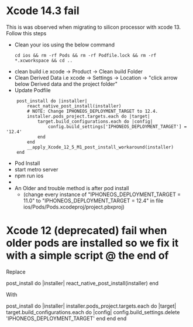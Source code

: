 # Xcode 14.3 fail
This is was observed when migrating to silicon processor with xcode 13. Follow this steps
- Clean your ios using the below command
  ```
  cd ios && rm -rf Pods && rm -rf Podfile.lock && rm -rf *.xcworkspace && cd ..
  ```
- clean build i.e xcode -> Product -> Clean build Folder
- Clean Derived Data i.e xcode -> Settings -> Location -> "click arrow below Derived data and the project folder"
- Update Podfile
```
    post_install do |installer|
        react_native_post_install(installer)
        # NOTE: Change IPHONEOS_DEPLOYMENT_TARGET to 12.4.
        installer.pods_project.targets.each do |target|
            target.build_configurations.each do |config|
                config.build_settings['IPHONEOS_DEPLOYMENT_TARGET'] = '12.4'
            end
        end
        __apply_Xcode_12_5_M1_post_install_workaround(installer)
    end
```
- Pod Install
- start metro server
- npm run ios
- 
- An Older and trouble method is after pod install 
    - (change every instance of "IPHONEOS_DEPLOYMENT_TARGET = 11.0" to "IPHONEOS_DEPLOYMENT_TARGET = 12.4" in file ios/Pods/Pods.xcodeproj/project.pbxproj)

  

# Xcode 12 (deprecated) fail when older pods are installed so we fix it with a simple script @ the end of

Replace

  post_install do |installer|
    react_native_post_install(installer)
  end

With



  post_install do |installer|
    installer.pods_project.targets.each do |target|
      target.build_configurations.each do |config|
        config.build_settings.delete 'IPHONEOS_DEPLOYMENT_TARGET'
      end
    end
  end
